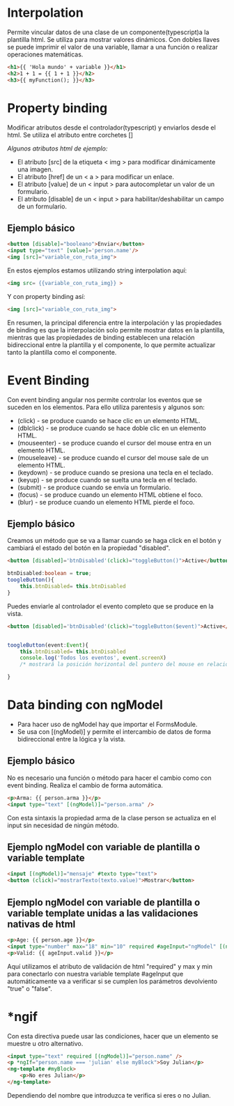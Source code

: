 # Interpolation

Permite vincular datos de una clase de un componente(typescript)a la plantilla html. Se utiliza para mostrar valores dinámicos. Con dobles llaves se puede imprimir el valor de una variable, llamar a una función o realizar operaciones matemáticas.

```html
<h1>{{ 'Hola mundo' + variable }}</h1>
<h2>1 + 1 = {{ 1 + 1 }}</h2>
<h3>{{ myFunction(); }}</h3>
````
# Property binding

Modificar atributos desde el controlador(typescript) y enviarlos desde el html. Se utiliza el atributo entre corchetes []

_Algunos atributos html de ejemplo:_
- El atributo [src] de la etiqueta < img > para modificar dinámicamente una imagen.
- El atributo [href] de un < a > para modificar un enlace.
- El atributo [value] de un < input > para autocompletar un valor de un formulario.
- El atributo [disable] de un < input > para habilitar/deshabilitar un campo de un formulario.
## Ejemplo básico
```html
<button [disable]="booleano">Enviar</button>
<input type="text" [value]='person.name'/>
<img [src]="variable_con_ruta_img">
````
En estos ejemplos estamos utilizando string interpolation aquí:
```html
<img src= {{variable_con_ruta_img}} >
````
Y con property binding así:
```html
<img [src]="variable_con_ruta_img">
````
En resumen, la principal diferencia entre la interpolación y las propiedades de binding es que la interpolación solo permite mostrar datos en la plantilla, mientras que las propiedades de binding establecen una relación bidireccional entre la plantilla y el componente, lo que permite actualizar tanto la plantilla como el componente.

# Event Binding

Con event binding angular nos permite controlar los eventos que se suceden en los elementos. Para ello utiliza parentesis y algunos son:
- (click) - se produce cuando se hace clic en un elemento HTML.
- (dblclick) - se produce cuando se hace doble clic en un elemento HTML.
- (mouseenter) - se produce cuando el cursor del mouse entra en un elemento HTML.
- (mouseleave) - se produce cuando el cursor del mouse sale de un elemento HTML.
- (keydown) - se produce cuando se presiona una tecla en el teclado.
- (keyup) - se produce cuando se suelta una tecla en el teclado.
- (submit) - se produce cuando se envía un formulario.
- (focus) - se produce cuando un elemento HTML obtiene el foco.
- (blur) - se produce cuando un elemento HTML pierde el foco.
## Ejemplo básico
Creamos un método que se va a llamar cuando se haga click en el botón y cambiará el estado del botón en la propiedad "disabled".

```html
<button [disabled]='btnDisabled'(click)="toggleButton()">Active</button>
````

```typescript
btnDisabled:boolean = true;
toogleButton(){
    this.btnDisabled= this.btnDisabled
}
````

Puedes enviarle al controlador el evento completo que se produce en la vista.

```html
<button [disabled]='btnDisabled'(click)="toggleButton($event)">Active</button>
````
```typescript

toogleButton(event:Event){
    this.btnDisabled= this.btnDisabled
    console.log('Todos los eventos', event.screenX)
    /* mostrará la posición horizontal del puntero del mouse en relación con el borde izquierdo de la pantalla o monitor en el que se está mostrando el navegador.*/

}
````
# Data binding con ngModel
- Para hacer uso de ngModel hay que importar el FormsModule.
- Se usa con [(ngModel)] y permite el intercambio de datos de forma bidireccional entre la lógica y la vista. 



## Ejemplo básico
No es necesario una función o método para hacer el cambio como con event binding. Realiza el cambio de forma automática.
```html
<p>Arma: {{ person.arma }}</p>
<input type="text" [(ngModel)]="person.arma" />
````
Con esta sintaxis la propiedad arma de la clase person se actualiza en el input sin necesidad de ningún método.
## Ejemplo ngModel con variable de plantilla o variable template

```html
<input [(ngModel)]="mensaje" #texto type="text">
<button (click)="mostrarTexto(texto.value)">Mostrar</button>
````
## Ejemplo ngModel con variable de plantilla o variable template unidas a las validaciones nativas de html
```html
<p>Age: {{ person.age }}</p>
<input type="number" max="18" min="10" required #ageInput="ngModel" [(ngModel)]="person.age" />
<p>Valid: {{ ageInput.valid }}</p>
````
Aquí utilizamos el atributo de validación de html "required" y max y min para conectarlo con nuestra variable template #ageInput que automáticamente va a verificar si se cumplen los parámetros devolviento "true" o "false".

# *ngif 
Con esta directiva puede usar las condiciones, hacer que un elemento se muestre u otro alternativo.

```html
<input type="text" required [(ngModel)]="person.name" />
<p *ngIf="person.name === 'julian' else myBlock">Soy Julian</p>
<ng-template #myBlock>
    <p>No eres Julian</p>
</ng-template>
````
Dependiendo del nombre que introduzca te verifica si eres o no Julian.



